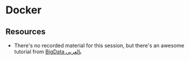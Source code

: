 # Docker

## Resources
- There's no recorded material for this session, but there's an awesome tutorial from [BigData بالعربي](https://youtu.be/PrusdhS2lmo)